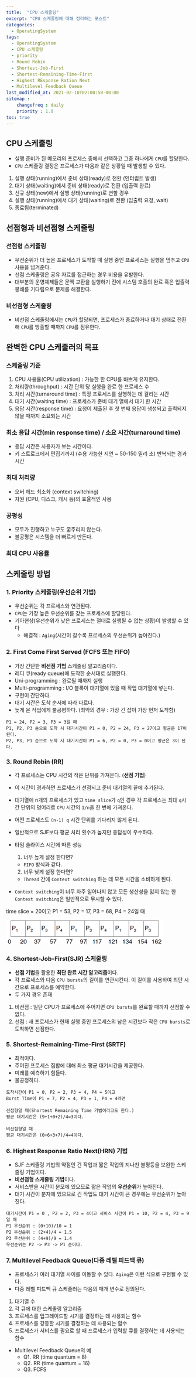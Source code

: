 ```yaml
---
title:  "CPU 스케줄링"
excerpt: "CPU 스케줄링에 대해 정리하는 포스트"
categories:
  - OperatingSystem
tags:
  - OperatingSystem
  - CPU 스케줄링
  - priority
  - Round Robin
  - Shortest-Job-First
  - Shortest-Remaining-Time-First
  - Highest REsponse Ration Next
  - Multilevel Feedback Queue
last_modified_at: 2021-02-10T02:00:50-00:00
sitemap :
    changefreq : daily
    priority : 1.0
toc: true
---
```


## CPU 스케줄링
- 실행 준비가 된 메모리의 프로세스 중에서 선택하고 그중 하나에게 `CPU`를 할당한다.
- `CPU` 스케줄링 결정은 프로세스가 다음과 같은 상황일 때 발생할 수 있다.
1. 실행 상태(running)에서 준비 상태(ready)로 전환 (인터럽트 발생)
2. 대기 상태(waiting)에서 준비 상태(ready)로 전환 (입출력 완료)
3. 신규 상태(new)에서 실행 상태(running)로 변할 경우
4. 실행 상태(running)에서 대기 상태(waiting)로 전환 (입출력 요청, wait)
5. 종료됨(terminated)

## 선점형과 비선점형 스케줄링
### 선점형 스케줄링
- 우선순위가 더 높은 프로세스가 도착할 때 실행 중인 프로세스는 실행을 멈추고 `CPU` 사용을 넘겨준다.
- 선점 스케줄링은 공유 자료를 접근하는 경우 비용을 유발한다.
- 대부분의 운영체제들은 문맥 교환을 실행하기 전에 시스템 호출의 완료 혹은 입출력 봉쇄를 기다림으로 문제를 해결한다.

### 비선점형 스케줄링
- 비선점 스케줄링에서는 `CPU`가 할당되면, 프로세스가 종료하거나 대기 상태로 전환해 `CPU`를 방출할 때까지 `CPU`를 점유한다.

## 완벽한 CPU 스케줄러의 목표
### 스케줄링 기준
1. CPU 사용률(CPU utilization) : 가능한 한 CPU를 바쁘게 유지한다.
2. 처리량(throughput) : 시간 단위 당 실행을 완료 한 프로세스 수
3. 처리 시간(turnaround time) : 특정 프로세스를 실행하는 데 걸리는 시간
4. 대기 시간(waiting time) : 프로세스가 준비 대기 열에서 대기 한 시간
5. 응답 시간(response time) : 요청이 제출된 후 첫 번째 응답이 생성되고 출력되지 않을 때까지 소요되는 시간

### 최소 응답 시간(min response time) / 소요 시간(turnaround time)
- 응답 시간은 사용자가 보는 시간이다.
- 키 스트로크에서 편집기까지 (수용 가능한 지연 ~ 50-150 밀리 초) 반복되는 경과 시간

### 최대 처리량
- 오버 헤드 최소화 (context switching)
- 자원 (CPU, 디스크, 캐시 등)의 효율적인 사용

### 공평성
- 모두가 진행하고 누구도 굶주리지 않는다.
- 불공평은 시스템을 더 빠르게 만든다.

### 최대 CPU 사용률

## 스케줄링 방법
### 1. Priority 스케줄링(우선순위 기법)
- 우선순위는 각 프로세스와 연관된다.
- `CPU`는 가장 높은 우선순위를 갖는 프로세스에 할당된다.
- 기아현상(우선순위가 낮은 프로세스는 절대로 실행될 수 없는 상황)이 발생할 수 있다
  - 해결책 : `Aging`(시간이 갈수록 프로세스의 우선순위가 높아진다.)

### 2. First Come First Served (FCFS 또는 FIFO)
- 가장 간단한 **비선점 기법** 스케줄링 알고리즘이다.
- 레디 큐(ready queue)에 도착한 순서대로 실행한다.
- Uni-programming : 완료될 때까지 실행
- Multi-programming : I/O 블록이 대기열에 있을 때 작업 대기열에 넣는다.
- 구현이 간단하다.
- 대기 시간은 도착 순서에 따라 다르다.
- 늦게 온 작업에게 불공평하다. (최악의 경우 : 가장 긴 잡이 가장 먼저 도착함)

```
P1 = 24, P2 = 3, P3 = 3일 때
P1, P2, P3 순으로 도착 시 대기시간이 P1 = 0, P2 = 24, P3 = 27이고 평균은 17이 된다.
P2, P3, P1 순으로 도착 시 대기시간이 P1 = 6, P2 = 0, P3 = 0이고 평균은 3이 된다.
```

### 3. Round Robin (RR)
- 각 프로세스는 CPU 시간의 작은 단위를 가져온다. (**선점 기법**)
- 이 시간이 경과하면 프로세스가 선점되고 준비 대기열의 끝에 추가된다.
- 대기열에 n개의 프로세스가 있고 `time slice`가 `q`인 경우 각 프로세스는 최대 `q`시간 단위의 덩어리로 `CPU` 시간의 `1/n`을 한 번에 가져온다.
- 어떤 프로세스도 `(n-1) q` 시간 단위를 기다리지 않게 된다.
- 일반적으로 SJF보다 평균 처리 횟수가 높지만 응답성이 우수하다.
- 타임 슬라이스 시간에 따른 성능
  1. 너무 높게 설정 한다면? 
    - `FIFO` 방식과 같다.
  2. 너무 낮게 설정 한다면? 
    - `Thread` 간에 `Context switching` 하는 데 모든 시간을 소비하게 된다.

- `Context switching`이 너무 자주 일어나지 않고 모든 생산성을 잃지 않는 한 `Context switching`은 일반적으로 무시할 수 있다.

time slice = 20이고 P1 = 53, P2 = 17, P3 = 68, P4 = 24일 때

![os8-1](/img/os8-1.jpg)

### 4. Shortest-Job-First(SJR) 스케줄링
- **선점 기법**을 활용한 **최단 완료 시간 알고리즘**이다.
- 각 프로세스와 다음 `CPU bursts`의 길이를 연관시킨다. 이 길이를 사용하여 최단 시간으로 프로세스를 예약한다.
- 두 가지 경우 존재
1. 비선점 : 일단 CPU가 프로세스에 주어지면 `CPU bursts`를 완료할 때까지 선점할 수 없다.
2. 선점 : 새 프로세스가 현재 실행 중인 프로세스의 남은 시간보다 작은 `CPU bursts`로 도착하면 선점한다.

### 5. Shortest-Remaining-Time-First (SRTF)
- 최적이다.
- 주어진 프로세스 집합에 대해 최소 평균 대기시간을 제공한다.
- 미래를 예측하기 힘들다.
- 불공정하다.

```
도착시간이 P1 = 0, P2 = 2, P3 = 4, P4 = 5이고 
Burst Time이 P1 = 7, P2 = 4, P3 = 1, P4 = 4라면

선점형일 때(Shortest Remaining Time 기법이라고도 한다.)
평균 대기시간은 (9+1+0+2)/4=3이다.

비선점형일 때
평균 대기시간은 (0+6+3+7)/4=4이다.
```

### 6. Highest Response Ratio Next(HRN) 기법
- SJF 스케줄링 기법의 약점인 긴 작업과 짧은 작업의 지나친 불평등을 보완한 스케줄링 기법이다.
- **비선점형 스케줄링 기법**이다.
- 서비스받을 시간이 분모에 있으므로 짧은 작업의 **우선순위**가 높아진다.
- 대기 시간이 분자에 있으므로 긴 작업도 대기 시간이 큰 경우에는 우선순위가 높아진다.

```
대기시간이 P1 = 0 , P2 = 2, P3 = 4이고 서비스 시간이 P1 = 10, P2 = 4, P3 = 9일 때
P1 우선순위 : (0+10)/10 = 1
P2 우선순위 : (2+4)/4 = 1.5
P3 우선순위 : (4+9)/9 = 1.4
우선순위는 P2 -> P3 -> P1 순이다.
```

### 7. Multilevel Feedback Queue(다중 레벨 피드백 큐)
- 프로세스가 여러 대기열 사이를 이동할 수 있다. `Aging`은 이런 식으로 구현될 수 있다.
- 다중 레벨 피드백 큐 스케줄러는 다음의 매개 변수로 정의된다.
1. 대기열 수
2. 각 큐에 대한 스케줄링 알고리즘
3. 프로세스를 업그레이드할 시기를 결정하는 데 사용되는 함수
4. 프로세스를 강등할 시기를 결정하는 데 사용되는 함수
5. 프로세스가 서비스를 필요로 할 때 프로세스가 입력할 큐를 결정하는 데 사용되는 함수

- Multilevel Feedback Queue의 예
  - Q1. RR (time quantum = 8)
  - Q2. RR (time quantum = 16)
  - Q3. FCFS